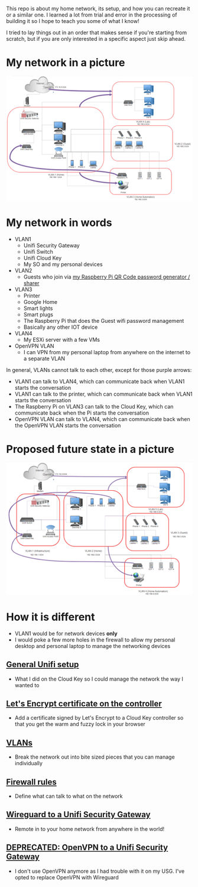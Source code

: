 This repo is about my home network, its setup, and how you can recreate it or a similar one. I learned a lot from trial and error in the processing of building it so I hope to teach you some of what I know!

I tried to lay things out in an order that makes sense if you're starting from scratch, but if you are only interested in a specific aspect just skip ahead.

# My network in a picture


![](images/current_network_diagram.png)


# My network in words


- VLAN1
  - Unifi Security Gateway
  - Unifi Switch
  - Unifi Cloud Key
  - My SO and my personal devices
- VLAN2
  - Guests who join via [my Raspberry Pi QR Code password generator / sharer](https://github.com/kmanc/wifi_qr)
- VLAN3
  - Printer
  - Google Home
  - Smart lights
  - Smart plugs
  - The Raspberry Pi that does the Guest wifi password management
  - Basically any other IOT device
- VLAN4
  - My ESXi server with a few VMs
- OpenVPN VLAN
  - I can VPN from my personal laptop from anywhere on the internet to a separate VLAN

In general, VLANs cannot talk to each other, except for those purple arrows:
- VLAN1 can talk to VLAN4, which can communicate back when VLAN1 starts the conversation
- VLAN1 can talk to the printer, which can communicate back when VLAN1 starts the conversation
- The Raspberry Pi on VLAN3 can talk to the Cloud Key, which can communicate back when the Pi starts the conversation
- OpenVPN VLAN can talk to VLAN4, which can communicate back when the OpenVPN VLAN starts the conversation


# Proposed future state in a picture


![](images/proposed_network_diagram.png)


# How it is different


- VLAN1 would be for network devices **only**
- I would poke a few more holes in the firewall to allow my personal desktop and personal laptop to manage the networking devices


## [General Unifi setup](https://github.com/kmanc/unifi_network_setup/blob/master/unifi.md)
- What I did on the Cloud Key so I could manage the network the way I wanted to


## [Let's Encrypt certificate on the controller](https://github.com/kmanc/unifi_network_setup/blob/master/letsencrypt.md)
- Add a certificate signed by Let's Encrypt to a Cloud Key controller so that you get the warm and fuzzy lock in your browser


## [VLANs](https://github.com/kmanc/unifi_network_setup/blob/master/vlans.md)
- Break the network out into bite sized pieces that you can manage individually


## [Firewall rules](https://github.com/kmanc/unifi_network_setup/blob/master/firewall.md)
- Define what can talk to what on the network


## [Wireguard to a Unifi Security Gateway](https://github.com/kmanc/unifi_network_setup/blob/master/wireguard.md)
- Remote in to your home network from anywhere in the world!


## [DEPRECATED: OpenVPN to a Unifi Security Gateway](https://github.com/kmanc/unifi_network_setup/blob/master/openvpn_deprecated.md)
- I don't use OpenVPN anymore as I had trouble with it on my USG. I've opted to replace OpenVPN with Wireguard